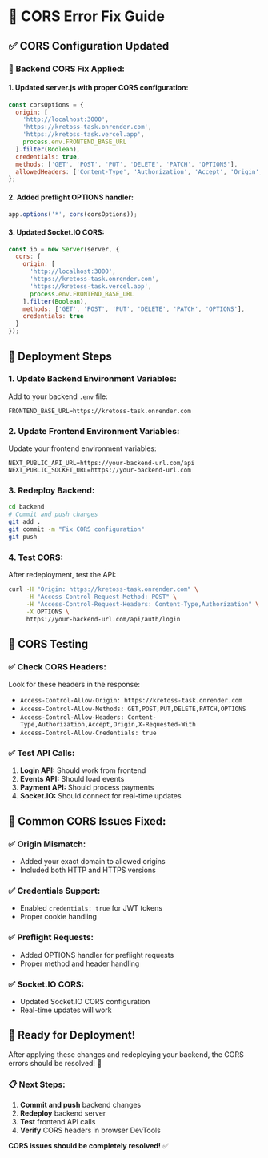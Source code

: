 # 🔧 **CORS Error Fix Guide**

## ✅ **CORS Configuration Updated**

### **🔧 Backend CORS Fix Applied:**

#### **1. Updated server.js with proper CORS configuration:**
```javascript
const corsOptions = {
  origin: [
    'http://localhost:3000',
    'https://kretoss-task.onrender.com',
    'https://kretoss-task.vercel.app',
    process.env.FRONTEND_BASE_URL
  ].filter(Boolean),
  credentials: true,
  methods: ['GET', 'POST', 'PUT', 'DELETE', 'PATCH', 'OPTIONS'],
  allowedHeaders: ['Content-Type', 'Authorization', 'Accept', 'Origin', 'X-Requested-With']
};
```

#### **2. Added preflight OPTIONS handler:**
```javascript
app.options('*', cors(corsOptions));
```

#### **3. Updated Socket.IO CORS:**
```javascript
const io = new Server(server, {
  cors: {
    origin: [
      'http://localhost:3000',
      'https://kretoss-task.onrender.com',
      'https://kretoss-task.vercel.app',
      process.env.FRONTEND_BASE_URL
    ].filter(Boolean),
    methods: ['GET', 'POST', 'PUT', 'DELETE', 'PATCH', 'OPTIONS'],
    credentials: true
  }
});
```

## 🚀 **Deployment Steps**

### **1. Update Backend Environment Variables:**
Add to your backend `.env` file:
```env
FRONTEND_BASE_URL=https://kretoss-task.onrender.com
```

### **2. Update Frontend Environment Variables:**
Update your frontend environment variables:
```env
NEXT_PUBLIC_API_URL=https://your-backend-url.com/api
NEXT_PUBLIC_SOCKET_URL=https://your-backend-url.com
```

### **3. Redeploy Backend:**
```bash
cd backend
# Commit and push changes
git add .
git commit -m "Fix CORS configuration"
git push
```

### **4. Test CORS:**
After redeployment, test the API:
```bash
curl -H "Origin: https://kretoss-task.onrender.com" \
     -H "Access-Control-Request-Method: POST" \
     -H "Access-Control-Request-Headers: Content-Type,Authorization" \
     -X OPTIONS \
     https://your-backend-url.com/api/auth/login
```

## 🧪 **CORS Testing**

### **✅ Check CORS Headers:**
Look for these headers in the response:
- `Access-Control-Allow-Origin: https://kretoss-task.onrender.com`
- `Access-Control-Allow-Methods: GET,POST,PUT,DELETE,PATCH,OPTIONS`
- `Access-Control-Allow-Headers: Content-Type,Authorization,Accept,Origin,X-Requested-With`
- `Access-Control-Allow-Credentials: true`

### **✅ Test API Calls:**
1. **Login API:** Should work from frontend
2. **Events API:** Should load events
3. **Payment API:** Should process payments
4. **Socket.IO:** Should connect for real-time updates

## 🎯 **Common CORS Issues Fixed:**

### **✅ Origin Mismatch:**
- Added your exact domain to allowed origins
- Included both HTTP and HTTPS versions

### **✅ Credentials Support:**
- Enabled `credentials: true` for JWT tokens
- Proper cookie handling

### **✅ Preflight Requests:**
- Added OPTIONS handler for preflight requests
- Proper method and header handling

### **✅ Socket.IO CORS:**
- Updated Socket.IO CORS configuration
- Real-time updates will work

## 🚀 **Ready for Deployment!**

After applying these changes and redeploying your backend, the CORS errors should be resolved! 🎉

### **📋 Next Steps:**
1. **Commit and push** backend changes
2. **Redeploy** backend server
3. **Test** frontend API calls
4. **Verify** CORS headers in browser DevTools

**CORS issues should be completely resolved!** ✅
